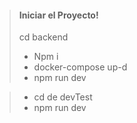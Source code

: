 > #### Iniciar el Proyecto!
>
> cd backend
>
> - Npm i
> - docker-compose up-d
> - npm run dev

> - cd de devTest
> - npm run dev
